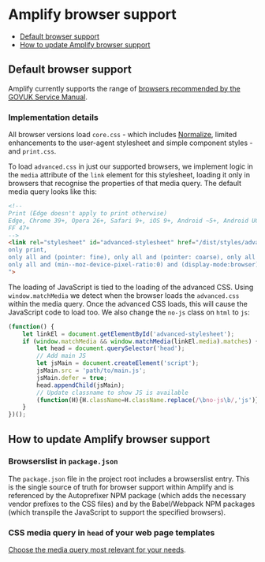 # Amplify browser support

* [Default browser support](#default-browser-support)
* [How to update Amplify browser support](#how-to-update-amplify-browser-support)

## Default browser support

Amplify currently supports the range of [browsers recommended by the GOVUK Service Manual](https://www.gov.uk/service-manual/technology/designing-for-different-browsers-and-devices).

### Implementation details

All browser versions load `core.css` - which includes [Normalize](https://necolas.github.io/normalize.css/), limited enhancements to the user-agent stylesheet and simple component styles - and `print.css`.

To load `advanced.css` in just our supported browsers, we implement logic in the `media` attribute of the `link` element for this stylesheet, loading it only in browsers that recognise the properties of that media query. The default media query looks like this:

```HTML
<!--
Print (Edge doesn't apply to print otherwise)
Edge, Chrome 39+, Opera 26+, Safari 9+, iOS 9+, Android ~5+, Android UCBrowser ~11.8+
FF 47+
-->
<link rel="stylesheet" id="advanced-stylesheet" href="/dist/styles/advanced.min.css" media="
only print,
only all and (pointer: fine), only all and (pointer: coarse), only all and (pointer: none),
only all and (min--moz-device-pixel-ratio:0) and (display-mode:browser), (min--moz-device-pixel-ratio:0) and (display-mode:fullscreen)
">
```

The loading of JavaScript is tied to the loading of the advanced CSS. Using `window.matchMedia` we detect when the browser loads the `advanced.css` within the media query. Once the advanced CSS loads, this will cause the JavaScript code to load too. We also change the `no-js` class on `html` to `js`:

```javascript
(function() {
	let linkEl = document.getElementById('advanced-stylesheet');
	if (window.matchMedia && window.matchMedia(linkEl.media).matches) {
		let head = document.querySelector('head');
		// Add main JS
		let jsMain = document.createElement('script');
		jsMain.src = 'path/to/main.js';
		jsMain.defer = true;
		head.appendChild(jsMain);
		// Update classname to show JS is available
		(function(H){H.className=H.className.replace(/\bno-js\b/,'js')})(document.documentElement);
	}
})();
```

## How to update Amplify browser support

### Browserslist in `package.json`

The `package.json` file in the project root includes a browserslist entry. This is the single source of truth for browser support within Amplify and is referenced by the Autoprefixer NPM package (which adds the necessary vendor prefixes to the CSS files) and by the Babel/Webpack NPM packages (which transpile the JavaScript to support the specified browsers).

### CSS media query in `head` of your web page templates

[Choose the media query most relevant for your needs](https://github.com/Fall-Back/CSS-Mustard-Cut).
